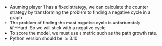- Asuming player 1 has a fixed strategy, we can calculate the counter strategy by transforming the problem to finding a negative cycle in a graph
- The problem of finding the most negative cycle is unfortunetaly $\mathtt{NP}-$Hard. So we will stick with a negative cycle
- To score the model, we must use a metric such as the path growth rate.
- Python version should be $\ge 3.10$